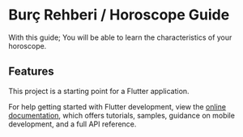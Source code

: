 # Burç Rehberi / Horoscope Guide

With this guide; You will be able to learn the characteristics of your horoscope.

## Features

This project is a starting point for a Flutter application.

For help getting started with Flutter development, view the
[online documentation](https://docs.flutter.dev/), which offers tutorials,
samples, guidance on mobile development, and a full API reference.
